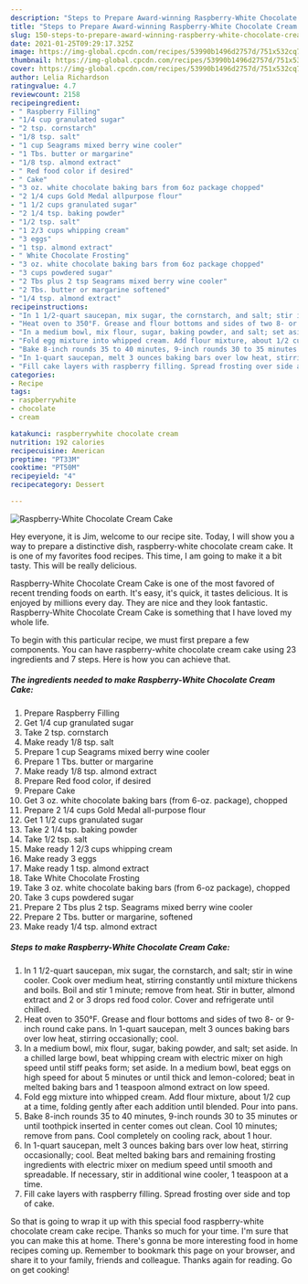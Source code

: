 ```yaml
---
description: "Steps to Prepare Award-winning Raspberry-White Chocolate Cream Cake"
title: "Steps to Prepare Award-winning Raspberry-White Chocolate Cream Cake"
slug: 150-steps-to-prepare-award-winning-raspberry-white-chocolate-cream-cake
date: 2021-01-25T09:29:17.325Z
image: https://img-global.cpcdn.com/recipes/53990b1496d2757d/751x532cq70/raspberry-white-chocolate-cream-cake-recipe-main-photo.jpg
thumbnail: https://img-global.cpcdn.com/recipes/53990b1496d2757d/751x532cq70/raspberry-white-chocolate-cream-cake-recipe-main-photo.jpg
cover: https://img-global.cpcdn.com/recipes/53990b1496d2757d/751x532cq70/raspberry-white-chocolate-cream-cake-recipe-main-photo.jpg
author: Lelia Richardson
ratingvalue: 4.7
reviewcount: 2158
recipeingredient:
- " Raspberry Filling"
- "1/4 cup granulated sugar"
- "2 tsp. cornstarch"
- "1/8 tsp. salt"
- "1 cup Seagrams mixed berry wine cooler"
- "1 Tbs. butter or margarine"
- "1/8 tsp. almond extract"
- " Red food color if desired"
- " Cake"
- "3 oz. white chocolate baking bars from 6oz package chopped"
- "2 1/4 cups Gold Medal allpurpose flour"
- "1 1/2 cups granulated sugar"
- "2 1/4 tsp. baking powder"
- "1/2 tsp. salt"
- "1 2/3 cups whipping cream"
- "3 eggs"
- "1 tsp. almond extract"
- " White Chocolate Frosting"
- "3 oz. white chocolate baking bars from 6oz package chopped"
- "3 cups powdered sugar"
- "2 Tbs plus 2 tsp Seagrams mixed berry wine cooler"
- "2 Tbs. butter or margarine softened"
- "1/4 tsp. almond extract"
recipeinstructions:
- "In 1 1/2-quart saucepan, mix sugar, the cornstarch, and salt; stir in wine cooler. Cook over medium heat, stirring constantly until mixture thickens and boils. Boil and stir 1 minute; remove from heat. Stir in butter, almond extract and 2 or 3 drops red food color. Cover and refrigerate until chilled."
- "Heat oven to 350°F. Grease and flour bottoms and sides of two 8- or 9-inch round cake pans. In 1-quart saucepan, melt 3 ounces baking bars over low heat, stirring occasionally; cool."
- "In a medium bowl, mix flour, sugar, baking powder, and salt; set aside. In a chilled large bowl, beat whipping cream with electric mixer on high speed until stiff peaks form; set aside. In a medium bowl, beat eggs on high speed for about 5 minutes or until thick and lemon-colored; beat in melted baking bars and 1 teaspoon almond extract on low speed."
- "Fold egg mixture into whipped cream. Add flour mixture, about 1/2 cup at a time, folding gently after each addition until blended. Pour into pans."
- "Bake 8-inch rounds 35 to 40 minutes, 9-inch rounds 30 to 35 minutes or until toothpick inserted in center comes out clean. Cool 10 minutes; remove from pans. Cool completely on cooling rack, about 1 hour."
- "In 1-quart saucepan, melt 3 ounces baking bars over low heat, stirring occasionally; cool. Beat melted baking bars and remaining frosting ingredients with electric mixer on medium speed until smooth and spreadable. If necessary, stir in additional wine cooler, 1 teaspoon at a time."
- "Fill cake layers with raspberry filling. Spread frosting over side and top of cake."
categories:
- Recipe
tags:
- raspberrywhite
- chocolate
- cream

katakunci: raspberrywhite chocolate cream 
nutrition: 192 calories
recipecuisine: American
preptime: "PT33M"
cooktime: "PT50M"
recipeyield: "4"
recipecategory: Dessert

---
```



![Raspberry-White Chocolate Cream Cake](https://img-global.cpcdn.com/recipes/53990b1496d2757d/751x532cq70/raspberry-white-chocolate-cream-cake-recipe-main-photo.jpg)

Hey everyone, it is Jim, welcome to our recipe site. Today, I will show you a way to prepare a distinctive dish, raspberry-white chocolate cream cake. It is one of my favorites food recipes. This time, I am going to make it a bit tasty. This will be really delicious.



Raspberry-White Chocolate Cream Cake is one of the most favored of recent trending foods on earth. It's easy, it's quick, it tastes delicious. It is enjoyed by millions every day. They are nice and they look fantastic. Raspberry-White Chocolate Cream Cake is something that I have loved my whole life.


To begin with this particular recipe, we must first prepare a few components. You can have raspberry-white chocolate cream cake using 23 ingredients and 7 steps. Here is how you can achieve that.

<!--inarticleads1-->

##### The ingredients needed to make Raspberry-White Chocolate Cream Cake:

1. Prepare  Raspberry Filling
1. Get 1/4 cup granulated sugar
1. Take 2 tsp. cornstarch
1. Make ready 1/8 tsp. salt
1. Prepare 1 cup Seagrams mixed berry wine cooler
1. Prepare 1 Tbs. butter or margarine
1. Make ready 1/8 tsp. almond extract
1. Prepare  Red food color, if desired
1. Prepare  Cake
1. Get 3 oz. white chocolate baking bars (from 6-oz. package), chopped
1. Prepare 2 1/4 cups Gold Medal all-purpose flour
1. Get 1 1/2 cups granulated sugar
1. Take 2 1/4 tsp. baking powder
1. Take 1/2 tsp. salt
1. Make ready 1 2/3 cups whipping cream
1. Make ready 3 eggs
1. Make ready 1 tsp. almond extract
1. Take  White Chocolate Frosting
1. Take 3 oz. white chocolate baking bars (from 6-oz package), chopped
1. Take 3 cups powdered sugar
1. Prepare 2 Tbs plus 2 tsp. Seagrams mixed berry wine cooler
1. Prepare 2 Tbs. butter or margarine, softened
1. Make ready 1/4 tsp. almond extract




<!--inarticleads2-->

##### Steps to make Raspberry-White Chocolate Cream Cake:

1. In 1 1/2-quart saucepan, mix sugar, the cornstarch, and salt; stir in wine cooler. Cook over medium heat, stirring constantly until mixture thickens and boils. Boil and stir 1 minute; remove from heat. Stir in butter, almond extract and 2 or 3 drops red food color. Cover and refrigerate until chilled.
1. Heat oven to 350°F. Grease and flour bottoms and sides of two 8- or 9-inch round cake pans. In 1-quart saucepan, melt 3 ounces baking bars over low heat, stirring occasionally; cool.
1. In a medium bowl, mix flour, sugar, baking powder, and salt; set aside. In a chilled large bowl, beat whipping cream with electric mixer on high speed until stiff peaks form; set aside. In a medium bowl, beat eggs on high speed for about 5 minutes or until thick and lemon-colored; beat in melted baking bars and 1 teaspoon almond extract on low speed.
1. Fold egg mixture into whipped cream. Add flour mixture, about 1/2 cup at a time, folding gently after each addition until blended. Pour into pans.
1. Bake 8-inch rounds 35 to 40 minutes, 9-inch rounds 30 to 35 minutes or until toothpick inserted in center comes out clean. Cool 10 minutes; remove from pans. Cool completely on cooling rack, about 1 hour.
1. In 1-quart saucepan, melt 3 ounces baking bars over low heat, stirring occasionally; cool. Beat melted baking bars and remaining frosting ingredients with electric mixer on medium speed until smooth and spreadable. If necessary, stir in additional wine cooler, 1 teaspoon at a time.
1. Fill cake layers with raspberry filling. Spread frosting over side and top of cake.




So that is going to wrap it up with this special food raspberry-white chocolate cream cake recipe. Thanks so much for your time. I'm sure that you can make this at home. There's gonna be more interesting food in home recipes coming up. Remember to bookmark this page on your browser, and share it to your family, friends and colleague. Thanks again for reading. Go on get cooking!
